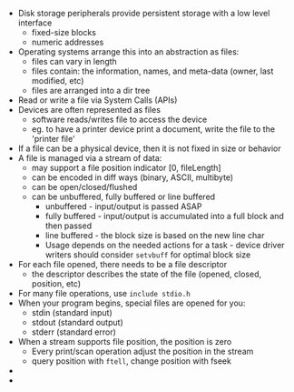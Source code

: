 - Disk storage peripherals provide persistent storage with a low level interface
	- fixed-size blocks
	- numeric addresses
- Operating systems arrange this into an abstraction as files:
	- files can vary in length
	- files contain: the information, names, and meta-data (owner, last modified, etc)
	- files are arranged into a dir tree
- Read or write a file via System Calls (APIs)
- Devices are often represented as files 
	- software reads/writes file to access the device
	- eg. to have a printer device print a document, write the file to the 'printer file'
- If a file can be a physical device, then it is not fixed in size or behavior 
- A file is managed via a stream of data:
	- may support a file position indicator \[0, fileLength]
	- can be encoded in diff ways (binary, ASCII, multibyte)
	- can be open/closed/flushed
	- can be unbuffered, fully buffered or line buffered
		- unbuffered - input/output is passed ASAP
		- fully buffered - input/output is accumulated into a full block and then passed 
		- line buffered - the block size is based on the new line char
		- Usage depends on the needed actions for a task - device driver writers should consider `setvbuff` for optimal block size
- For each file opened, there needs to be a file descriptor
	- the descriptor describes the state of the file (opened, closed, position, etc)
- For many file operations, use `include stdio.h`
- When your program begins, special files are opened for you:
	- stdin (standard input)
	- stdout (standard output)
	- stderr (standard error)
- When a stream supports  file position, the position is zero
	- Every print/scan operation adjust the position in the  stream 
	- query position with `ftell`, change position with fseek
- 
- 